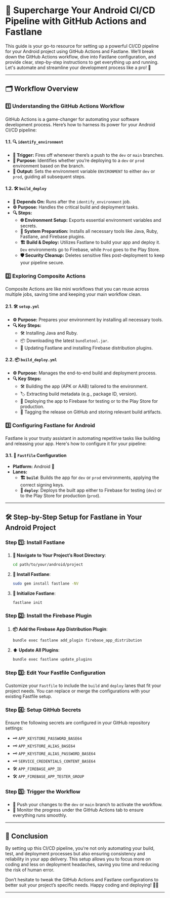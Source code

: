 # 🚀 Supercharge Your Android CI/CD Pipeline with GitHub Actions and Fastlane

This guide is your go-to resource for setting up a powerful CI/CD pipeline for your Android project using GitHub Actions and Fastlane. We’ll break down the GitHub Actions workflow, dive into Fastlane configuration, and provide clear, step-by-step instructions to get everything up and running. Let's automate and streamline your development process like a pro! 🎉

---

## 🗂️ Workflow Overview

### 1️⃣ **Understanding the GitHub Actions Workflow**

GitHub Actions is a game-changer for automating your software development process. Here’s how to harness its power for your Android CI/CD pipeline:

#### 1.1. 🔍 `identify_environment`

- **🔔 Trigger:** Fires off whenever there’s a push to the `dev` or `main` branches.
- **🎯 Purpose:** Identifies whether you’re deploying to a `dev` or `prod` environment based on the branch.
- **🔧 Output:** Sets the environment variable `ENVIRONMENT` to either `dev` or `prod`, guiding all subsequent steps.

#### 1.2. 🛠️ `build_deploy`

- **🔗 Depends On:** Runs after the `identify_environment` job.
- **⚙️ Purpose:** Handles the critical build and deployment tasks.
- **🔍 Steps:**
  - **🌐 Environment Setup:** Exports essential environment variables and secrets.
  - **🔧 System Preparation:** Installs all necessary tools like Java, Ruby, Fastlane, and Firebase plugins.
  - **🏗️ Build & Deploy:** Utilizes Fastlane to build your app and deploy it. `Dev` environments go to Firebase, while `Prod` goes to the Play Store.
  - **🛡️ Security Cleanup:** Deletes sensitive files post-deployment to keep your pipeline secure.

### 2️⃣ **Exploring Composite Actions**

Composite Actions are like mini workflows that you can reuse across multiple jobs, saving time and keeping your main workflow clean.

#### 2.1. 🛠️ `setup.yml`

- **⚙️ Purpose:** Prepares your environment by installing all necessary tools.
- **🔍 Key Steps:**
  - 🛠️ Installing Java and Ruby.
  - 📦 Downloading the latest `bundletool.jar`.
  - 🚀 Updating Fastlane and installing Firebase distribution plugins.

#### 2.2. 📦 `build_deploy.yml`

- **⚙️ Purpose:** Manages the end-to-end build and deployment process.
- **🔍 Key Steps:**
  - 🛠️ Building the app (APK or AAB) tailored to the environment.
  - 🏷️ Extracting build metadata (e.g., package ID, version).
  - 🚀 Deploying the app to Firebase for testing or to the Play Store for production.
  - 🎉 Tagging the release on GitHub and storing relevant build artifacts.

### 3️⃣ **Configuring Fastlane for Android**

Fastlane is your trusty assistant in automating repetitive tasks like building and releasing your app. Here's how to configure it for your pipeline:

#### 3.1. 📝 `Fastfile` Configuration

- **Platform:** Android 📱
- **Lanes:**
  - **🏗️ `build`**: Builds the app for `dev` or `prod` environments, applying the correct signing keys.
  - **🚀 `deploy`**: Deploys the built app either to Firebase for testing (`dev`) or to the Play Store for production (`prod`).

---

## 🛠️ Step-by-Step Setup for Fastlane in Your Android Project

### Step 1️⃣: **Install Fastlane**

1. **🔄 Navigate to Your Project’s Root Directory**:
   ```bash
   cd path/to/your/android/project
   ```
2. **🚀 Install Fastlane**:
   ```bash
   sudo gem install fastlane -NV
   ```
3. **🔧 Initialize Fastlane**:
   ```bash
   fastlane init
   ```

### Step 2️⃣: **Install the Firebase Plugin**

1. **📦 Add the Firebase App Distribution Plugin**:
   ```bash
   bundle exec fastlane add_plugin firebase_app_distribution
   ```
2. **⬆️ Update All Plugins**:
   ```bash
   bundle exec fastlane update_plugins
   ```

### Step 3️⃣: **Edit Your Fastfile Configuration**

Customize your `Fastfile` to include the `build` and `deploy` lanes that fit your project needs. You can replace or merge the configurations with your existing Fastfile setup.

### Step 4️⃣: **Setup GitHub Secrets**

Ensure the following secrets are configured in your GitHub repository settings:

- 🗝️ `APP_KEYSTORE_PASSWORD_BASE64`
- 🗝️ `APP_KEYSTORE_ALIAS_BASE64`
- 🗝️ `APP_KEYSTORE_ALIAS_PASSWORD_BASE64`
- 🗝️ `SERVICE_CREDENTIALS_CONTENT_BASE64`
- 🛠️ `APP_FIREBASE_APP_ID`
- 🛠️ `APP_FIREBASE_APP_TESTER_GROUP`

### Step 5️⃣: **Trigger the Workflow**

- 🚀 Push your changes to the `dev` or `main` branch to activate the workflow.
- 👀 Monitor the progress under the GitHub Actions tab to ensure everything runs smoothly.

---

## 📝 Conclusion

By setting up this CI/CD pipeline, you're not only automating your build, test, and deployment processes but also ensuring consistency and reliability in your app delivery. This setup allows you to focus more on coding and less on deployment headaches, saving you time and reducing the risk of human error. 

Don’t hesitate to tweak the GitHub Actions and Fastlane configurations to better suit your project’s specific needs. Happy coding and deploying! 🚀😊

---